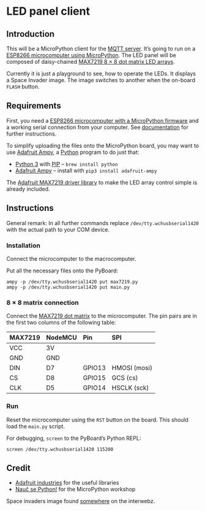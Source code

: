 # LED panel client

## Introduction ##

This will be a MicroPython client for the
[MQTT server][ledpanel-server]. It’s going to run on
a [ESP8266 microcomputer using MicroPython][esp8266]. The LED panel will be
composed of daisy-chained [MAX7219 8 × 8 dot matrix LED arrays][max7219].

Currently it is just a playground to see, how to operate the LEDs. It displays a
Space Invader image. The image switches to another when the on-board `FLASH`
button.

## Requirements ##

First, you need a [ESP8266 microcomputer with a MicroPython firmware][esp8266]
and a working serial connection from your computer. See [documentation][esp8266]
for further instructions.

To simplify uploading the files onto the MicroPython board, you may want to use
[Adafruit Ampy][adafruit-ampy], a [Python][python] program to do just that:

* [Python 3][python] with [PIP][pip] – `brew install python`
* [Adafruit Ampy][adafruit-ampy] – install with `pip3 install adafruit-ampy`

The [Adafruit MAX7219 driver library][adafruit-max7219] to make the LED array
control simple is already included.

## Instructions ##

General remark: In all further commands replace `/dev/tty.wchusbserial1420` with
the actual path to your COM device.

### Installation ###

Connect the microcomputer to the macrocomputer.

Put all the necessary files onto the PyBoard:

```
ampy -p /dev/tty.wchusbserial1420 put max7219.py
ampy -p /dev/tty.wchusbserial1420 put main.py
```

### 8 × 8 matrix connection ###

Connect the [MAX7219 dot matrix][max7219] to the microcomputer. The pin pairs
are in the first two columns of the following table:

| MAX7219 | NodeMCU | Pin    | SPI          |
|:--------|:--------|:-------|:-------------|
| VCC     | 3V      |        |              |
| GND     | GND     |        |              |
| DIN     | D7      | GPIO13 | HMOSI (mosi) |
| CS      | D8      | GPIO15 | GCS   (cs)   |
| CLK     | D5      | GPIO14 | HSCLK (sck)  |

### Run ###

Reset the microcomputer using the `RST` button on the board. This should load
the `main.py` script.

For debugging, `screen` to the PyBoard’s Python REPL:

```
screen /dev/tty.wchusbserial1420 115200
```

## Credit ##

* [Adafruit industries][adafruit] for the useful libraries
* [Nauč se Python!][naučse] for the MicroPython workshop

Space invaders image found
[somewhere](https://tineye.com/search/a1bb7cf24f90f375d0cb62080ace6b3ad2bed7a7/)
on the interwebz. 


[adafruit]: https://www.adafruit.com/
[adafruit-ampy]: https://github.com/adafruit/ampy
[adafruit-max7219]: https://github.com/adafruit/micropython-adafruit-max7219
[esp8266]: https://docs.micropython.org/en/latest/esp8266/index.html
[ledpanel-server]: https://github.com/Glutexo/ledpanel-server
[max7219]: https://datasheets.maximintegrated.com/en/ds/MAX7219-MAX7221.pdf
[naučse]: https://naucse.python.cz/
[pip]: https://pypi.org/project/pip/
[python]: https://www.python.org/
